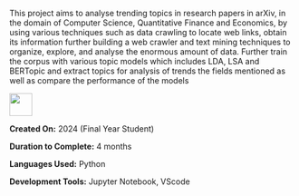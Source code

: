 This project aims to analyse trending topics in research papers in arXiv, in the domain of Computer Science, Quantitative Finance and Economics, by using various techniques such as data crawling to locate web links, obtain its information further building a web crawler and text mining techniques to organize, explore, and analyse the enormous amount of data. Further train the corpus with various topic models which includes LDA, LSA and BERTopic and extract topics for analysis of trends the fields mentioned as well as compare the performance of the models

<img src="https://64.media.tumblr.com/2ff10e1546e3de27f24fd7969b427ffc/tumblr_mtih08mmXW1rnvc1co1_500.gif" width="40" height="40" />

**Created On:** 2024 (Final Year Student)

**Duration to Complete:** 4 months

**Languages Used:** Python

**Development Tools:** Jupyter Notebook, VScode


